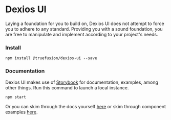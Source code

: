 # Dexios UI

Laying a foundation for you to build on, Dexios UI does not attempt to force you to adhere to any standard.
Providing you with a sound foundation, you are free to manipulate and implement according to your project's needs.

### Install

```shell
npm install @truefusion/dexios-ui --save
```

### Documentation

Dexios UI makes use of [Storybook](https://storybook.js.org) for documentation, examples, among other things.
Run this command to launch a local instance.

```shell
npm start
```

Or you can skim through the docs yourself [here](src/stories/docs) or skim through component examples [here](src/stories/components/html).
